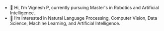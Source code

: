 - 👋 Hi, I’m Vignesh P, currently pursuing Master's in Robotics and Artificial Intelligence.
- 👀 I’m interested in Natural Language Processing, Computer Vision, Data Science, Machine Learning, and Artificial Intelligence.



<!---
Vignesh048/Vignesh048 is a ✨ special ✨ repository because its `README.md` (this file) appears on your GitHub profile.
You can click the Preview link to take a look at your changes.
--->
